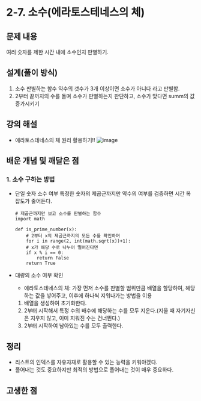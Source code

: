 # 2-7. 소수(에라토스테네스의 체) 

## 문제 내용
여러 숫자를 제한 시간 내에 소수인지 판별하기.

## 설계(풀이 방식)

1. 소수 판별하는 함수
    약수의 갯수가 3개 이상이면 소수가 아니다 라고 판별함.
2. 2부터 끝까지의 수를 돌며 소수가 판별하는지 판단하고, 소수가 맞다면 summ의 값 증가시키기

## 강의 해설
- 에라토스테네스의 체 원리 활용하기!!
![image](https://user-images.githubusercontent.com/68037174/103144535-484e5580-476e-11eb-83f8-71c676af9fae.png)


## 배운 개념 및 깨달은 점

### 1. 소수 구하는 방법

-  단일 숫자 소수 여부
    특정한 숫자의 제곱근까지만 약수의 여부를 검증하면 시간 복잡도가 줄어든다. 


    ```
    # 제곱근까지만 보고 소수를 판별하는 함수
    import math

    def is_prime_number(x):
        # 2부터 x의 제곱근까지의 모든 수를 확인하며
        for i in range(2, int(math.sqrt(x))+1):
        # x가 해당 수로 나누어 떨어진다면
        if x % i == 0:
            return False
        return True
    ```

- 대량의 소수 여부 확인
    - 에라토스테네스의 체: 가장 먼저 소수를 판별할 범위만큼 배열을 할당하여, 해당하는 값을 넣어주고, 이후에 하나씩 지워나가는 방법을 이용
    1. 배열을 생성하여 초기화한다.
    2. 2부터 시작해서 특정 수의 배수에 해당하는 수를 모두 지운다.(지울 때 자기자신은 지우지 않고, 이미 지워진 수는   건너뛴다.)
    3. 2부터 시작하여 남아있는 수를 모두 출력한다.

## 정리
- 리스트의 인덱스를 자유자재로 활용할 수 있는 능력을 키워야겠다.
- 풀어내는 것도 중요하지만 최적의 방법으로 풀어내는 것이 매우 중요하다.

## 고생한 점